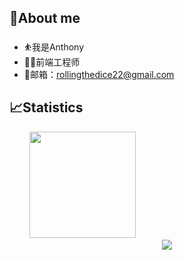 ## 🥱About me
+ ⛹️我是Anthony
+ 👨‍💻前端工程师
+ 📮邮箱：rollingthedice22@gmail.com

## 📈Statistics
<div align="left">
  <span>  </span>
  <img height="170px" src="https://github-readme-stats.vercel.app/api?username=AnthonyWanng" />
  <!-- 
  <span>  </span>
  <img height="170px" src="https://github-readme-stats.vercel.app/api/top-langs/?username=AnthonyWanng&layout=compact&langs_count=8" />
  <span>  </span>
  -->
</div>

<div align="center"><img src="https://cdn.jsdelivr.net/gh/AnthonyWanng/AnthonyWanng/assets/github-contribution-grid-snake.svg" ></div>
